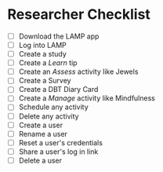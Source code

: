 # Researcher Checklist
- [ ] Download the LAMP app
- [ ] Log into LAMP
- [ ] Create a study
- [ ] Create a _Learn_ tip
- [ ] Create an _Assess_ activity like Jewels
- [ ] Create a Survey
- [ ] Create a DBT Diary Card
- [ ] Create a _Manage_ activity like Mindfulness
- [ ] Schedule any activity
- [ ] Delete any activity
- [ ] Create a user
- [ ] Rename a user
- [ ] Reset a user's credentials
- [ ] Share a user's log in link
- [ ] Delete a user
